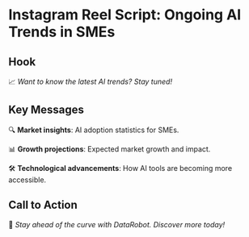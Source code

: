 # Instagram Reel Script: Ongoing AI Trends in SMEs

## Hook

📈 *Want to know the latest AI trends? Stay tuned!* 

## Key Messages

🔍 **Market insights**: AI adoption statistics for SMEs.

📊 **Growth projections**: Expected market growth and impact.

🛠️ **Technological advancements**: How AI tools are becoming more accessible.

## Call to Action

🚀 *Stay ahead of the curve with DataRobot. Discover more today!*